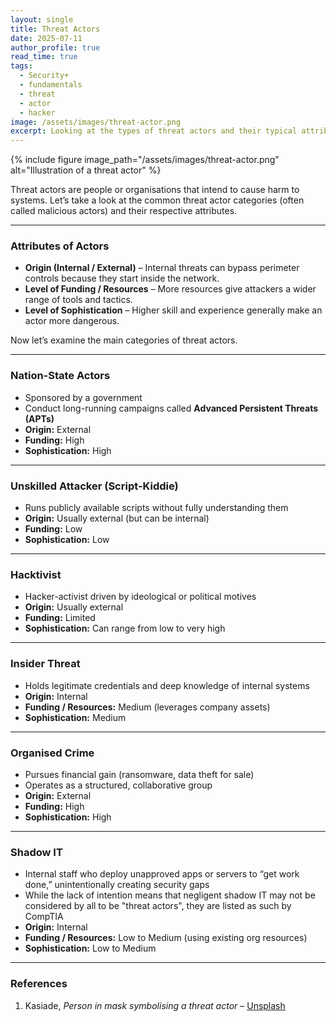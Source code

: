 ```yaml
---
layout: single
title: Threat Actors
date: 2025-07-11
author_profile: true
read_time: true
tags:
  - Security+
  - fundamentals
  - threat
  - actor
  - hacker
image: /assets/images/threat-actor.png
excerpt: Looking at the types of threat actors and their typical attributes
---
```

{% include figure
  image_path="/assets/images/threat-actor.png"
  alt="Illustration of a threat actor"
%}

Threat actors are people or organisations that intend to cause harm to systems. Let’s take a look at the common threat actor categories (often called malicious actors) and their respective attributes.

---
### Attributes of Actors

* **Origin (Internal / External)** – Internal threats can bypass perimeter controls because they start inside the network.  
* **Level of Funding / Resources** – More resources give attackers a wider range of tools and tactics.  
* **Level of Sophistication** – Higher skill and experience generally make an actor more dangerous.

Now let’s examine the main categories of threat actors.

---
### Nation-State Actors

* Sponsored by a government  
* Conduct long-running campaigns called **Advanced Persistent Threats (APTs)**  
* **Origin:** External  
* **Funding:** High  
* **Sophistication:** High  

---
### Unskilled Attacker (Script-Kiddie)

* Runs publicly available scripts without fully understanding them  
* **Origin:** Usually external (but can be internal)  
* **Funding:** Low  
* **Sophistication:** Low  

---
### Hacktivist

* Hacker-activist driven by ideological or political motives  
* **Origin:** Usually external  
* **Funding:** Limited  
* **Sophistication:** Can range from low to very high  

---
### Insider Threat

* Holds legitimate credentials and deep knowledge of internal systems  
* **Origin:** Internal  
* **Funding / Resources:** Medium (leverages company assets)  
* **Sophistication:** Medium  

---
### Organised Crime

* Pursues financial gain (ransomware, data theft for sale)  
* Operates as a structured, collaborative group  
* **Origin:** External  
* **Funding:** High  
* **Sophistication:** High  

---
### Shadow IT

* Internal staff who deploy unapproved apps or servers to “get work done,” unintentionally creating security gaps  
* While the lack of intention means that negligent shadow IT may not be considered by all to be "threat actors", they are listed as such by CompTIA
* **Origin:** Internal  
* **Funding / Resources:** Low to Medium (using existing org resources)  
* **Sophistication:** Low to Medium  

---
### References

1. Kasiade, *Person in mask symbolising a threat actor* – [Unsplash](https://unsplash.com/photos/a-man-wearing-a-mask-7Ss09bTO5Zo)
